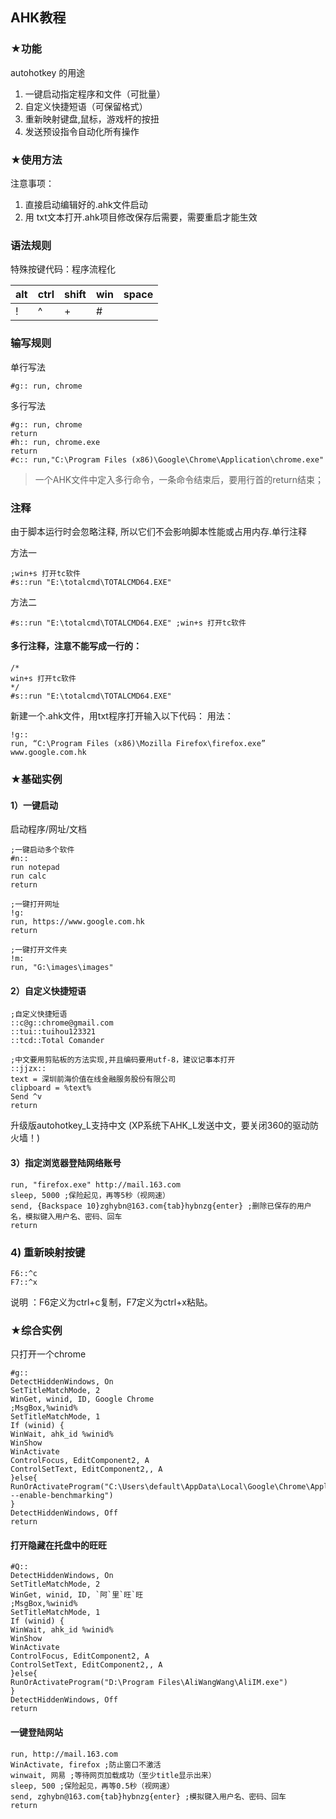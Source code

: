 ## AHK教程

### ★功能

autohotkey 的用途
1. 一键启动指定程序和文件（可批量）
2. 自定义快捷短语（可保留格式）
3. 重新映射键盘,鼠标，游戏杆的按扭
4. 发送预设指令自动化所有操作

### ★使用方法

注意事项：
1. 直接启动编辑好的.ahk文件启动
2. 用 txt文本打开.ahk项目修改保存后需要，需要重启才能生效

### 语法规则

特殊按键代码：程序流程化

| alt  | ctrl | shift | win  | space |
| ---- | ---- | ----- | ---- | ----- |
| !    | ^    | +     | #    |       |


### 输写规则

单行写法
```
#g:: run, chrome
```

多行写法

```
#g:: run, chrome
return
#h:: run, chrome.exe
return
#c:: run,"C:\Program Files (x86)\Google\Chrome\Application\chrome.exe"
```

>  一个AHK文件中定入多行命令，一条命令结束后，要用行首的return结束；


  ### 注释
  由于脚本运行时会忽略注释, 所以它们不会影响脚本性能或占用内存.单行注释

 方法一

```
;win+s 打开tc软件
#s::run "E:\totalcmd\TOTALCMD64.EXE"
```

方法二
```
#s::run "E:\totalcmd\TOTALCMD64.EXE" ;win+s 打开tc软件
```

#### 多行注释，注意不能写成一行的：

```
/*
win+s 打开tc软件
*/
#s::run "E:\totalcmd\TOTALCMD64.EXE"
```

新建一个.ahk文件，用txt程序打开输入以下代码：
用法：

```
!g::
run, “C:\Program Files (x86)\Mozilla Firefox\firefox.exe” www.google.com.hk
```

### ★基础实例

#### 1）一键启动

启动程序/网址/文档

```
;一键启动多个软件
#n::
run notepad
run calc
return

;一键打开网址
!g:
run, https://www.google.com.hk
return

;一键打开文件夹
!m:
run, "G:\images\images"
```

#### 2）自定义快捷短语

```
;自定义快捷短语
::c@g::chrome@gmail.com
::tui::tuihou123321
::tcd::Total Comander

;中文要用剪贴板的方法实现,并且编码要用utf-8，建议记事本打开
::jjzx::
text = 深圳前海价值在线金融服务股份有限公司
clipboard = %text%
Send ^v
return
```

升级版autohotkey_L支持中文
(XP系统下AHK_L发送中文，要关闭360的驱动防火墙！)

#### 3）指定浏览器登陆网络账号

```
run, "firefox.exe" http://mail.163.com
sleep, 5000 ;保险起见，再等5秒（视网速）
send, {Backspace 10}zghybn@163.com{tab}hybnzg{enter} ;删除已保存的用户名，模拟键入用户名、密码、回车
return
```

### 4) 重新映射按键

```
F6::^c
F7::^x
```
说明 ：F6定义为ctrl+c复制，F7定义为ctrl+x粘贴。



### ★综合实例

只打开一个chrome

```
#g::
DetectHiddenWindows, On
SetTitleMatchMode, 2
WinGet, winid, ID, Google Chrome
;MsgBox,%winid%
SetTitleMatchMode, 1
If (winid) {
WinWait, ahk_id %winid%
WinShow
WinActivate
ControlFocus, EditComponent2, A
ControlSetText, EditComponent2,, A
}else{
RunOrActivateProgram("C:\Users\default\AppData\Local\Google\Chrome\Application\chrome.exe --enable-benchmarking")
}
DetectHiddenWindows, Off
return
```



#### 打开隐藏在托盘中的旺旺

```
#Q::
DetectHiddenWindows, On
SetTitleMatchMode, 2
WinGet, winid, ID, `阿`里`旺`旺
;MsgBox,%winid%
SetTitleMatchMode, 1
If (winid) {
WinWait, ahk_id %winid%
WinShow
WinActivate
ControlFocus, EditComponent2, A
ControlSetText, EditComponent2,, A
}else{
RunOrActivateProgram("D:\Program Files\AliWangWang\AliIM.exe")
}
DetectHiddenWindows, Off
return
```

#### 一键登陆网站

```
run, http://mail.163.com
WinActivate, firefox ;防止窗口不激活
winwait, 网易 ;等待网页加载成功（至少title显示出来）
sleep, 500 ;保险起见，再等0.5秒（视网速）
send, zghybn@163.com{tab}hybnzg{enter} ;模拟键入用户名、密码、回车
return
```

